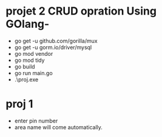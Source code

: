 # projet 2 CRUD opration Using GOlang-

- go get -u github.com/gorilla/mux
- go get -u gorm.io/driver/mysql
- go mod vendor
- go mod tidy 
- go build
- go run main.go
- .\proj.exe
# proj 1
- enter pin number
- area name will come automatically.

